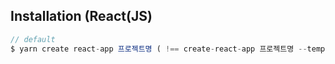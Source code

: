 ## Installation (React(JS)

```javascript
// default
$ yarn create react-app 프로젝트명 ( !== create-react-app 프로젝트명 --template typescript)
```
